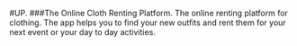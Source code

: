 #UP.
###The Online Cloth Renting Platform.
The online renting platform for clothing. The app helps you to find your new outfits and rent them for your next event or your day to day activities.
